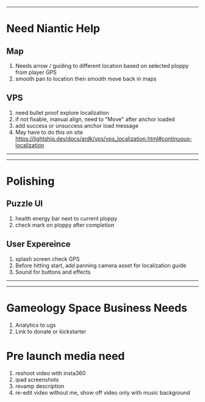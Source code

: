 
---
# Need Niantic Help
## Map 
1. Needs arrow / guiding to different location based on selected ploppy from player GPS
2. smooth pan to location then smooth move back in maps

## VPS
1. need bullet proof explore localization
2. if not fixable, manual align, need to "Move" after anchor loaded
3. add success or unsuccess anchor load message
4. May have to do this on site
    https://lightship.dev/docs/ardk/vps/vps_localization.html#continuous-localization
---
---
# Polishing

## Puzzle UI
1. health energy bar next to current ploppy
2. check mark on ploppy after completion
 
## User Expereince
1. splash screen check GPS
2. Before hitting start, add panning camera asset for localization guide
3. Sound for buttons and effects
---
---
# Gameology Space Business Needs
1. Analytics to ugs
2. Link to donate or kickstarter

# Pre launch media need
1. reshoot video with insta360
2. ipad screenshots
3. revamp description
4. re-edit video without me, show off video only with music background